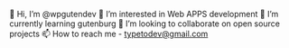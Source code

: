👋 Hi, I’m @wpgutendev
👀 I’m interested in Web APPS development
🌱 I’m currently learning gutenburg
💞️ I’m looking to collaborate on open source projects
📫 How to reach me - typetodev@gmail.com

<!---
wpgutendev/wpgutendev is a ✨ special ✨ repository because its `README.md` (this file) appears on your GitHub profile.
You can click the Preview link to take a look at your changes.
--->
